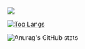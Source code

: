 <img src="https://capsule-render.vercel.app/api?type=waving&color=auto&height=200&section=header&text=seunghyun%20github!&fontSize=30" />

[![Top Langs](https://github-readme-stats.vercel.app/api/top-langs/?username=seunghyun0522&layout=compact)](https://github.com/seunghyun0522/github-readme-stats)

![Anurag's GitHub stats](https://github-readme-stats.vercel.app/api?username=seunghyun0522&show_icons=true&theme=hightcontrast)
